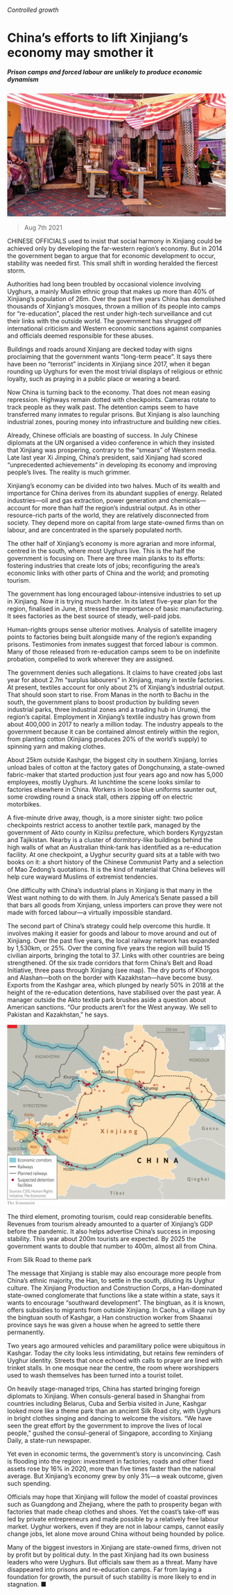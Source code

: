 ###### Controlled growth

# China’s efforts to lift Xinjiang’s economy may smother it 

##### Prison camps and forced labour are unlikely to produce economic dynamism 

![image](images/20210807_CNP001_0.jpg) 

> Aug 7th 2021 

CHINESE OFFICIALS used to insist that social harmony in Xinjiang could be achieved only by developing the far-western region’s economy. But in 2014 the government began to argue that for economic development to occur, stability was needed first. This small shift in wording heralded the fiercest storm.

Authorities had long been troubled by occasional violence involving Uyghurs, a mainly Muslim ethnic group that makes up more than 40% of Xinjiang’s population of 26m. Over the past five years China has demolished thousands of Xinjiang’s mosques, thrown a million of its people into camps for “re-education”, placed the rest under high-tech surveillance and cut their links with the outside world. The government has shrugged off international criticism and Western economic sanctions against companies and officials deemed responsible for these abuses.


Buildings and roads around Xinjiang are decked today with signs proclaiming that the government wants “long-term peace”. It says there have been no “terrorist” incidents in Xinjiang since 2017, when it began rounding up Uyghurs for even the most trivial displays of religious or ethnic loyalty, such as praying in a public place or wearing a beard.

Now China is turning back to the economy. That does not mean easing repression. Highways remain dotted with checkpoints. Cameras rotate to track people as they walk past. The detention camps seem to have transferred many inmates to regular prisons. But Xinjiang is also launching industrial zones, pouring money into infrastructure and building new cities.

Already, Chinese officials are boasting of success. In July Chinese diplomats at the UN organised a video conference in which they insisted that Xinjiang was prospering, contrary to the “smears” of Western media. Late last year Xi Jinping, China’s president, said Xinjiang had scored “unprecedented achievements” in developing its economy and improving people’s lives. The reality is much grimmer.

Xinjiang’s economy can be divided into two halves. Much of its wealth and importance for China derives from its abundant supplies of energy. Related industries—oil and gas extraction, power generation and chemicals—account for more than half the region’s industrial output. As in other resource-rich parts of the world, they are relatively disconnected from society. They depend more on capital from large state-owned firms than on labour, and are concentrated in the sparsely populated north.

The other half of Xinjiang’s economy is more agrarian and more informal, centred in the south, where most Uyghurs live. This is the half the government is focusing on. There are three main planks to its efforts: fostering industries that create lots of jobs; reconfiguring the area’s economic links with other parts of China and the world; and promoting tourism.

The government has long encouraged labour-intensive industries to set up in Xinjiang. Now it is trying much harder. In its latest five-year plan for the region, finalised in June, it stressed the importance of basic manufacturing. It sees factories as the best source of steady, well-paid jobs.

Human-rights groups sense ulterior motives. Analysis of satellite imagery points to factories being built alongside many of the region’s expanding prisons. Testimonies from inmates suggest that forced labour is common. Many of those released from re-education camps seem to be on indefinite probation, compelled to work wherever they are assigned.

The government denies such allegations. It claims to have created jobs last year for about 2.7m “surplus labourers” in Xinjiang, many in textile factories. At present, textiles account for only about 2% of Xinjiang’s industrial output. That should soon start to rise. From Manas in the north to Bachu in the south, the government plans to boost production by building seven industrial parks, three industrial zones and a trading hub in Urumqi, the region’s capital. Employment in Xinjiang’s textile industry has grown from about 400,000 in 2017 to nearly a million today. The industry appeals to the government because it can be contained almost entirely within the region, from planting cotton (Xinjiang produces 20% of the world’s supply) to spinning yarn and making clothes.

About 25km outside Kashgar, the biggest city in southern Xinjiang, lorries unload bales of cotton at the factory gates of Dongchunxing, a state-owned fabric-maker that started production just four years ago and now has 5,000 employees, mostly Uyghurs. At lunchtime the scene looks similar to factories elsewhere in China. Workers in loose blue uniforms saunter out, some crowding round a snack stall, others zipping off on electric motorbikes.

A five-minute drive away, though, is a more sinister sight: two police checkpoints restrict access to another textile park, managed by the government of Akto county in Kizilsu prefecture, which borders Kyrgyzstan and Tajikistan. Nearby is a cluster of dormitory-like buildings behind the high walls of what an Australian think-tank has identified as a re-education facility. At one checkpoint, a Uyghur security guard sits at a table with two books on it: a short history of the Chinese Communist Party and a selection of Mao Zedong’s quotations. It is the kind of material that China believes will help cure wayward Muslims of extremist tendencies.

One difficulty with China’s industrial plans in Xinjiang is that many in the West want nothing to do with them. In July America’s Senate passed a bill that bars all goods from Xinjiang, unless importers can prove they were not made with forced labour—a virtually impossible standard.

The second part of China’s strategy could help overcome this hurdle. It involves making it easier for goods and labour to move around and out of Xinjiang. Over the past five years, the local railway network has expanded by 1,530km, or 25%. Over the coming five years the region will build 15 civilian airports, bringing the total to 37. Links with other countries are being strengthened. Of the six trade corridors that form China’s Belt and Road Initiative, three pass through Xinjiang (see map). The dry ports of Khorgos and Alashan—both on the border with Kazakhstan—have become busy. Exports from the Kashgar area, which plunged by nearly 50% in 2018 at the height of the re-education detentions, have stabilised over the past year. A manager outside the Akto textile park brushes aside a question about American sanctions. “Our products aren’t for the West anyway. We sell to Pakistan and Kazakhstan,” he says.

![image](images/20210807_CNM975.png) 


The third element, promoting tourism, could reap considerable benefits. Revenues from tourism already amounted to a quarter of Xinjiang’s GDP before the pandemic. It also helps advertise China’s success in imposing stability. This year about 200m tourists are expected. By 2025 the government wants to double that number to 400m, almost all from China.

From Silk Road to theme park

The message that Xinjiang is stable may also encourage more people from China’s ethnic majority, the Han, to settle in the south, diluting its Uyghur culture. The Xinjiang Production and Construction Corps, a Han-dominated state-owned conglomerate that functions like a state within a state, says it wants to encourage “southward development”. The bingtuan, as it is known, offers subsidies to migrants from outside Xinjiang. In Caohu, a village run by the bingtuan south of Kashgar, a Han construction worker from Shaanxi province says he was given a house when he agreed to settle there permanently.

Two years ago armoured vehicles and paramilitary police were ubiquitous in Kashgar. Today the city looks less intimidating, but retains few reminders of Uyghur identity. Streets that once echoed with calls to prayer are lined with trinket stalls. In one mosque near the centre, the room where worshippers used to wash themselves has been turned into a tourist toilet.

On heavily stage-managed trips, China has started bringing foreign diplomats to Xinjiang. When consuls-general based in Shanghai from countries including Belarus, Cuba and Serbia visited in June, Kashgar looked more like a theme park than an ancient Silk Road city, with Uyghurs in bright clothes singing and dancing to welcome the visitors. “We have seen the great effort by the government to improve the lives of local people,” gushed the consul-general of Singapore, according to Xinjiang Daily, a state-run newspaper.

Yet even in economic terms, the government’s story is unconvincing. Cash is flooding into the region: investment in factories, roads and other fixed assets rose by 16% in 2020, more than five times faster than the national average. But Xinjiang’s economy grew by only 3%—a weak outcome, given such spending.

Officials may hope that Xinjiang will follow the model of coastal provinces such as Guangdong and Zhejiang, where the path to prosperity began with factories that made cheap clothes and shoes. Yet the coast’s take-off was led by private entrepreneurs and made possible by a relatively free labour market. Uyghur workers, even if they are not in labour camps, cannot easily change jobs, let alone move around China without being hounded by police.

Many of the biggest investors in Xinjiang are state-owned firms, driven not by profit but by political duty. In the past Xinjiang had its own business leaders who were Uyghurs. But officials saw them as a threat. Many have disappeared into prisons and re-education camps. Far from laying a foundation for growth, the pursuit of such stability is more likely to end in stagnation. ■

